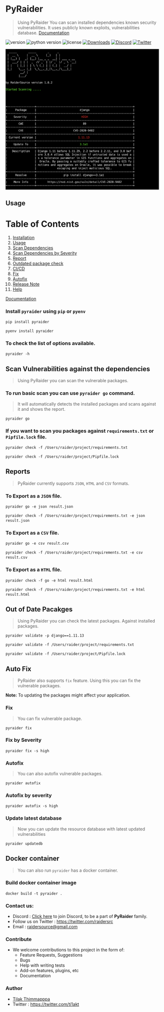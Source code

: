 # PyRaider

> Using PyRaider You can scan installed dependencies known security vulnerabilities. It uses publicly known exploits, vulnerabilities database. [Documentation](https://pyraider.raidersource.com)

![version](https://img.shields.io/badge/release-1.0.7-success)
![python version](https://img.shields.io/badge/python%20version-3%20%3E-blue)
![license](https://img.shields.io/badge/license-MIT-brightgreen)
[![Downloads](https://static.pepy.tech/personalized-badge/pyraider?period=total&units=international_system&left_color=grey&right_color=brightgreen&left_text=Downloads)](https://pepy.tech/project/pyraider)
[![Discord](https://img.shields.io/badge/chat-discord-46BC99.svg)](https://discord.gg/nxQgrT)
[![Twitter](https://img.shields.io/badge/follow--informational?style=social&logo=twitter)](https://twitter.com/ti1akt)


![pyraider](img/pyraider_scan.png)

                                    
## Usage

# Table of Contents
1. [Installation](https://pyraider.raidersource.com/docs/installation)
2. [Usage](https://pyraider.raidersource.com/docs/usage)
3. [Scan Dependencies](https://pyraider.raidersource.com/docs/go)
4. [Scan Dependencies by Severity](https://pyraider.raidersource.com/docs/go-sev)
5. [Report](https://pyraider.raidersource.com/docs/json-reports)
6. [Outdated package check](https://pyraider.raidersource.com/docs/outdated-packages)
7. [CI/CD](https://pyraider.raidersource.com/docs/jenkins-ci-cd)
8. [Fix](https://pyraider.raidersource.com/docs/fix)
9. [Autofix](https://pyraider.raidersource.com/docs/autofix)
10. [Release Note](https://pyraider.raidersource.com/docs/release-note)
11. [Help](https://pyraider.raidersource.com/docs/help)

[Documentation](https://pyraider.raidersource.com/)

### Install `pyraider` using `pip` or `pyenv`

```commandline
pip install pyraider
```

```commandline
pyenv install pyraider
```

### To check the list of options available.

```commandline
pyraider -h
```

##  Scan Vulnerabilities against the dependencies
> Using PyRaider you can scan the vulnerable packages.

### To run basic scan you can use `pyraider go` command. 
>It will automatically detects the installed packages and scans against it and shows the report.

```commandline
pyraider go
```

### If you want to scan you packages against `requirements.txt` or `Pipfile.lock` file.

```commandline
pyraider check -f /Users/raider/project/requirements.txt
```

```commandline
pyraider check -f /Users/raider/project/Pipfile.lock
```

## Reports
> PyRaider currently supports `JSON`, `HTML` and `CSV` formats.

### To Export as a `JSON` file.

```commandline
pyraider go -e json result.json
```

```commandline
pyraider check -f /Users/raider/project/requirements.txt -e json result.json
```


### To Export as a `CSV` file.

```commandline
pyraider go -e csv result.csv
```

```commandline
pyraider check -f /Users/raider/project/requirements.txt -e csv result.csv
```


### To Export as a `HTML` file.

```commandline
pyraider check -f go -e html result.html
```

```commandline
pyraider check -f /Users/raider/project/requirements.txt -e html result.html
```


## Out of Date Pacakges
> Using PyRaider you can check the latest packages. Against installed packages.

```commandline
pyraider validate -p django==1.11.13
```

```commandline
pyraider validate -f /Users/raider/project/requirements.txt
```

```commandline
pyraider validate -f /Users/raider/project/Pipfile.lock
```


## Auto Fix
> PyRaider also supports `fix` feature. Using this you can fix the vulnerable packages.

**Note:** To updating the packages might affect your application.

### Fix
> You can fix vulnerable package.

```
pyraider fix
```
### Fix by Severity

```
pyraider fix -s high
```

### Autofix
> You can also autofix vulnerable packages.

```
pyraider autofix
```

### Autofix by severity
```
pyraider autofix -s high
```

### Update latest database
> Now you can update the resource database with latest updated vulnerabilities

```
pyraider updatedb
```

## Docker container
> You can also run `pyraider` has a docker container.

### Build docker container image

```
docker build -t pyraider .
```

### Contact us:
* Discord : [Click here](https://discord.gg/tBbmCJq) to join Discord, to be a part of **PyRaider** family.
* Follow us on Twitter : https://twitter.com/raidersrc
* Email : raidersource@gmail.com

### Contribute
* We welcome contributions to this project in the form of:
    * Feature Requests, Suggestions
    * Bugs
    * Help with writing tests
    * Add-on features, plugins, etc
    * Documentation

### Author
    
* [Tilak Thimmapppa](https://tilakt.com/)
* Twitter : https://twitter.com/ti1akt